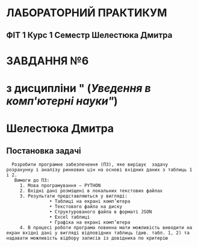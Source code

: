 #                                                                 **ЛАБОРАТОРНИЙ ПРАКТИКУМ**    
##                                                                  ФІТ 1 Курс 1 Семестр  Шелестюка Дмитра
#                                                                          ЗАВДАННЯ №6
#                                                         з дисципліни " (***Уведення в комп'ютерні науки"***)

# Шелестюка Дмитра


 
## Постановка задачі
     
     
      Розробити програмне забезпечення (ПЗ), яке вирішує  задачу розрахунку і аналізу ринкових цін на основі вхідних даних з таблиць 1 і 2. 
       Вимоги до ПЗ: 
         1. Мова програмування – PYTHON 
         2. Вхідні дані розміщені в локальних текстових файлах 
         3. Результати представляються у вигляді:
                    • Таблиці на екрані комп’ютера
                    • Текстового файла на диску 
                    • Структурованого файла в форматі JSON 
                    • Excel таблиці 
                    • Графіка на екрані комп’ютера  
         4. В процесі роботи програма повинна мати можливість виводити на екран вхідні дані у вигляді відповідних таблиць (див. табл. 1, 2) та надавати можливість відбору записів із довідника по критерію 
 
